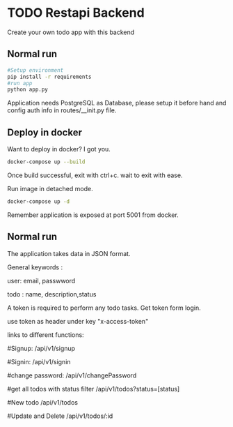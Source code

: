# TODO Restapi Backend

Create your own todo app with this backend 

## Normal run


```bash
#Setup environment
pip install -r requirements
#run app
python app.py
```

Application needs PostgreSQL as Database, please setup it before hand and config auth info in routes/__init.py file.

## Deploy in docker
Want to deploy in docker? I got you.

```bash
docker-compose up --build
```
Once build successful, exit with ctrl+c. wait to exit with ease.

Run image in detached mode.

```bash
docker-compose up -d
```
Remember application is exposed at port 5001 from docker.

## Normal run

The application takes data in JSON format.

General keywords : 

user: email, passwword

todo : name, description,status

A token is required to perform any todo tasks. Get token form login.

use token as header under key "x-access-token"

links to different functions:

#Signup: /api/v1/signup 

#Signin: /api/v1/signin

#change password: /api/v1/changePassword

#get all todos with status filter /api/v1/todos?status=[status]

#New todo  /api/v1/todos

#Update and Delete /api/v1/todos/:id 
